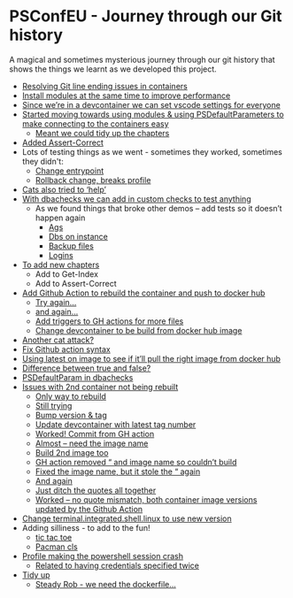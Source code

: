 # PSConfEU - Journey through our Git history

A magical and sometimes mysterious journey through our git history that shows the things we learnt as we developed this project.

- [Resolving Git line ending issues in containers](https://github.com/SQLDBAWithABeard/Bitsdbatools/commit/7909162c4d9d546ba0bdaca903261e85feab027d)
- [Install modules at the same time to improve performance](https://github.com/SQLDBAWithABeard/Bitsdbatools/commit/f18ab5c2091d958c5b01a41e987eebce28a0baa2)
- [Since we’re in a devcontainer we can set vscode settings for everyone](https://github.com/SQLDBAWithABeard/Bitsdbatools/commit/eeeeb0d45fad96578dbc4339b9e9b30458d3fcd9)
- [Started moving towards using modules & using PSDefaultParameters to make connecting to the containers easy](https://github.com/SQLDBAWithABeard/Bitsdbatools/commit/bf23bbfa67c2e4cc602f788280c2a634146b1e5c)
  - [Meant we could tidy up the chapters](https://github.com/SQLDBAWithABeard/Bitsdbatools/commit/7ac9e0015a56aec909800ab6bde2a3683598acef)
- [Added Assert-Correct](https://github.com/SQLDBAWithABeard/Bitsdbatools/commit/2519af94059821388ef23588edb1776efc8336d0)
- Lots of testing things as we went - sometimes they worked, sometimes they didn't:
  - [Change entrypoint](https://github.com/SQLDBAWithABeard/Bitsdbatools/commit/fee2800bd980ec9233cca08357a14f3baa1e8f3a)
  - [Rollback change, breaks profile](https://github.com/SQLDBAWithABeard/Bitsdbatools/commit/c147660e8a35d37a8f73a3342bafa06f53b1f968)
- [Cats also tried to ‘help’](https://github.com/SQLDBAWithABeard/Bitsdbatools/commit/591d25c5db39a1c798977c1f3ec1562c81d96aa1)
- [With dbachecks we can add in custom checks to test anything](https://github.com/SQLDBAWithABeard/Bitsdbatools/commit/021ae36305392818cac0a12cff9f0c7ded3affb1)
  - As we found things that broke other demos – add tests so it doesn’t happen again
    - [Ags](https://github.com/SQLDBAWithABeard/Bitsdbatools/commit/c6b4c238c7fb5a360ee9e8b5e7c3a30d85cc59f4)
    - [Dbs on instance](https://github.com/SQLDBAWithABeard/Bitsdbatools/commit/4adef68df767ab6ab742752694d3ff1ece352781)
    - [Backup files](https://github.com/SQLDBAWithABeard/Bitsdbatools/commit/2ac591c6011d8cc1ee303d0dcecd0c12f9b339dd)
    - [Logins](https://github.com/SQLDBAWithABeard/Bitsdbatools/commit/434b49280be8aad54ad39c98f3a22280fbb36fba)
- [To add new chapters](https://github.com/SQLDBAWithABeard/Bitsdbatools/commit/6baf274df75645248b3e1d1fcd8db3dbf66d8ab2)
  - Add to Get-Index
  - Add to Assert-Correct
- [Add Github Action to rebuild the container and push to docker hub](https://github.com/SQLDBAWithABeard/Bitsdbatools/commit/9c7f163bf846da5830ca8f7a9814c4c57e2e75fc)
  - [Try again...](https://github.com/SQLDBAWithABeard/Bitsdbatools/commit/4e2c41de0b686b2c0081f7d035157a362c8db8b3)
  - [and again...](https://github.com/SQLDBAWithABeard/Bitsdbatools/commit/b978825a0b5381c2ddde0682e8c5839a417cd52a)
  - [Add triggers to GH actions for more files](https://github.com/SQLDBAWithABeard/Bitsdbatools/commit/96e72f647e01523acffc511ad5d002b502f810cf)
  - [Change devcontainer to be build from docker hub image](https://github.com/SQLDBAWithABeard/Bitsdbatools/commit/602aed162fa18dffe5d65a0db4e1fe75dce78426)
- [Another cat attack?](https://github.com/SQLDBAWithABeard/Bitsdbatools/commit/4543b34c2dd646fbab4b63322a06eb2ed5c4e859)
- [Fix Github action syntax](https://github.com/SQLDBAWithABeard/Bitsdbatools/commit/ffeca9dbb43033fae48fc1e5587ca64e14884974)
- [Using latest on image to see if it’ll pull the right image from docker hub](https://github.com/SQLDBAWithABeard/Bitsdbatools/commit/3f4d0046c4b330ba68d2631d5fe8a0a4d855433d)
- [Difference between true and false?](https://github.com/SQLDBAWithABeard/Bitsdbatools/commit/41e895e055703d72355f955ddc12197f1463f305)
- [PSDefaultParam in dbachecks](https://github.com/SQLDBAWithABeard/Bitsdbatools/commit/9fcd64af0977102f57489bdddca1722f3b4bfa9c)
- [Issues with 2nd container not being rebuilt](https://github.com/SQLDBAWithABeard/Bitsdbatools/commit/7568b8d40f90f5d9e0ffc1c10171cc09f3fb14fc)
  - [Only way to rebuild](https://github.com/SQLDBAWithABeard/Bitsdbatools/commit/35bebbde5a5a40bcfdf9d3279d5f781944454a0c)
  - [Still trying](https://github.com/SQLDBAWithABeard/Bitsdbatools/commit/8759f98b163d31668857cc4550f72452fcfcd401)
  - [Bump version & tag](https://github.com/SQLDBAWithABeard/Bitsdbatools/commit/a495ac499d3e54fb706156234a4d7c040999365f)
  - [Update devcontainer with latest tag number](https://github.com/SQLDBAWithABeard/Bitsdbatools/commit/a495ac499d3e54fb706156234a4d7c040999365f)
  - [Worked! Commit from GH action](https://github.com/SQLDBAWithABeard/Bitsdbatools/commit/8609fd08d13752fb68a304664d1eb83675dacdb6)
  - [Almost – need the image name](https://github.com/SQLDBAWithABeard/Bitsdbatools/commit/c6774ccbd1ad0f005676dd309d60ca20340a1b12)
  - [Build 2nd image too](https://github.com/SQLDBAWithABeard/Bitsdbatools/commit/3e9d9f480e2600d023f25c0ca006a4d8774e2015)
  - [GH action removed “ and image name so couldn’t build](https://github.com/SQLDBAWithABeard/Bitsdbatools/commit/2c8ada91fa8dbfa7536f8f8997f14d487d42e786)
  - [Fixed the image name, but it stole the “ again](https://github.com/SQLDBAWithABeard/Bitsdbatools/commit/aed53d9d92b71cb83833c6b02a7598e9857c2d38)
  - [And again](https://github.com/SQLDBAWithABeard/Bitsdbatools/commit/b26a6c5b5a68e3bba86250ddd43b7a2edf1bdab8)
  - [Just ditch the quotes all together](https://github.com/SQLDBAWithABeard/Bitsdbatools/commit/b26a6c5b5a68e3bba86250ddd43b7a2edf1bdab8)
  - [Worked – no quote mismatch, both container image versions updated by the Github Action](https://github.com/SQLDBAWithABeard/Bitsdbatools/commit/42ad01bb171a63aaccc7719fcf48c4445fb58e0f)
- [Change terminal.integrated.shell.linux to use new version](https://github.com/SQLDBAWithABeard/Bitsdbatools/commit/3bf4caf6d3cda39fb2d2160fa227ad81b60ac0b5)
- Adding silliness - to add to the fun!
  - [tic tac toe](https://github.com/SQLDBAWithABeard/Bitsdbatools/commit/bd3b8f2d6010419de23156dc9035c45ea0768b97)
  - [Pacman cls](https://github.com/SQLDBAWithABeard/Bitsdbatools/commit/921ed00e4d451cd28b37f85500374453c202cdb9)
- [Profile making the powershell session crash](https://github.com/SQLDBAWithABeard/Bitsdbatools/commit/04001f00f77fc448b37233d32fa22d80af49796f)
  - [Related to having credentials specified twice](https://github.com/SQLDBAWithABeard/Bitsdbatools/commit/42ea471c2c68c58b74ae750ae0bbc0c3eb1a2ca0)
- [Tidy up](https://github.com/SQLDBAWithABeard/Bitsdbatools/commit/2a1ede4f9ad421b87f162b7b7327e99bba6cce53)
  - [Steady Rob - we need the dockerfile…](https://github.com/SQLDBAWithABeard/Bitsdbatools/commit/1d46e0b01a29f40e359e9527fbe364abc806356d)
